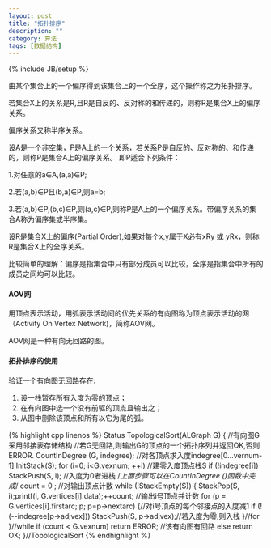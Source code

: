```yaml
---
layout: post
title: "拓扑排序"
description: ""
category: 算法
tags: [数据结构]
---
```

{% include JB/setup %}


由某个集合上的一个偏序得到该集合上的一个全序，这个操作称之为拓扑排序。

若集合X上的关系是R,且R是自反的、反对称的和传递的，则称R是集合X上的偏序关系。

偏序关系又称半序关系。

设A是一个非空集，P是A上的一个关系，若关系P是自反的、反对称的、和传递的，则称P是集合A上的偏序关系。
即P适合下列条件：


1.对任意的a∈A,\(a,a\)∈P;

2.若\(a,b\)∈P且\(b,a\)∈P,则a=b;

3.若\(a,b\)∈P,\(b,c\)∈P,则\(a,c\)∈P,则称P是A上的一个偏序关系。带偏序关系的集合A称为偏序集或半序集。

设R是集合X上的偏序\(Partial Order\),如果对每个x,y属于X必有xRy 或 yRx，则称R是集合X上的全序关系。

比较简单的理解：偏序是指集合中只有部分成员可以比较，全序是指集合中所有的成员之间均可以比较。

<!--more-->

#### AOV网

用顶点表示活动，用弧表示活动间的优先关系的有向图称为顶点表示活动的网（Activity On Vertex Network)，简称AOV网。

AOV网是一种有向无回路的图。

#### 拓扑排序的使用

验证一个有向图无回路存在:


1. 设一栈暂存所有入度为零的顶点；
2. 在有向图中选一个没有前驱的顶点且输出之；
3. 从图中删除该顶点和所有以它为尾的弧。

{% highlight cpp linenos %}
Status TopologicalSort(ALGraph G)
{
    //有向图G采用邻接表存储结构
    //若G无回路,则输出G的顶点的一个拓扑序列并返回OK,否则ERROR.
    CountInDegree (G, indegree);    //对各顶点求入度indegree[0...vernum-1]
    InitStack(S);
    for (i=0; i<G.vexnum; ++i) //建零入度顶点栈S
        if (!indegree[i]) StackPush(S, i); //入度为0者进栈
    /*上面步骤可以在CountInDegree ()函数中完成*/
    count = 0 ; //对输出顶点计数
    while (!StackEmpty(S)) {
        StackPop(S, i);printf(i, G.vertices[i].data);++count;   //输出i号顶点并计数
        for (p = G.vertices[i].firstarc; p; p=p->nextarc) {//对i号顶点的每个邻接点的入度减1
            if (!(--indegree[p->adjvex])) StackPush(S, p->adjvex);//若入度为零,则入栈
        }//for
    }//while
    if (count < G.vexnum) return ERROR;    //该有向图有回路
    else return OK;
}//TopologicalSort
{% endhighlight %}